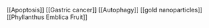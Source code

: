 [[Apoptosis]]
[[Gastric cancer]]
[[Autophagy]]
[[gold nanoparticles]]
[[Phyllanthus Emblica Fruit]]
